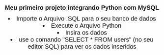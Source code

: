 

<h1 style="text-align: center;
            font-size: 15pt;
            font-family: 'Gill Sans', 'Gill Sans MT', Calibri, 'Trebuchet MS', sans-serif;" 
> Meu primeiro projeto integrando Python com MySQL</h1>
     <div style="text-align: center;
            font-size: 15pt;
            font-family: 'Gill Sans', 'Gill Sans MT', Calibri, 'Trebuchet MS', sans-serif;" class="tut">
        <li>Importe o Arquivo .SQL para o seu banco de dados</li>
        <li>Execute o Arquivo Python</li>
        <li>Insira os dados</li>
        <li>use o comando <span>"SELECT * FROM users"</span>  (no seu editor SQL) para ver os dados inseridos</li>
    </div>
